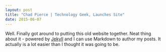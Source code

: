 ```yaml
---
layout: post
title: "Chad Pierce | Technology Geek, Launches Site"
date: 2015-06-07
---
```


Well. Finally got around to putting this old website together. Neat thing about it - powered by [Jekyll](http://jekyllrb.com) and I can use Markdown to author my posts. It actually is a lot easier than I thought it was going to be.
